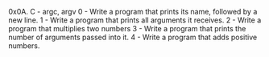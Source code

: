 0x0A. C - argc, argv
0 - Write a program that prints its name, followed by a new line.
1 - Write a program that prints all arguments it receives.
2 - Write a program that multiplies two numbers
3 - Write a program that prints the number of arguments passed into it.
4 - Write a program that adds positive numbers.
